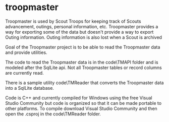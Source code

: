 # troopmaster

Troopmaster is used by Scout Troops for keeping track of Scouts advancement, outings, personal information, etc. Troopmaster provides a way for exporting some of the data but doesn't provide a way to export Outing information. Outing information is also lost when a Scout is archived

Goal of the Troopmaster project is to be able to read the Troopmaster data and provide utilities.

The code to read the Troopmaster data is in the code\TMAPI folder and is modeled after the SqlLite api. Not all Troopmaster tables or record columns are currently read.

There is a sample utility code\TMReader that converts the Troopmaster data into a SqlLite database.

Code is C++ and currently compiled for Windows using the free Visual Studio Community but code is organized so that it can be made portable to other platforms. To compile download Visual Studio Community and then open the .csproj in the code\TMReader folder.
